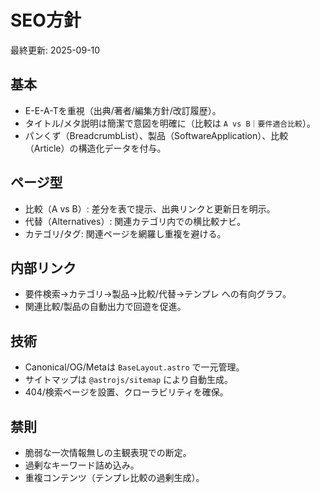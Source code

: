 # SEO方針

最終更新: 2025-09-10

## 基本
- E-E-A-Tを重視（出典/著者/編集方針/改訂履歴）。
- タイトル/メタ説明は簡潔で意図を明確に（比較は `A vs B｜要件適合比較`）。
- パンくず（BreadcrumbList）、製品（SoftwareApplication）、比較（Article）の構造化データを付与。

## ページ型
- 比較（A vs B）: 差分を表で提示、出典リンクと更新日を明示。
- 代替（Alternatives）: 関連カテゴリ内での横比較ナビ。
- カテゴリ/タグ: 関連ページを網羅し重複を避ける。

## 内部リンク
- 要件検索→カテゴリ→製品→比較/代替→テンプレ への有向グラフ。
- 関連比較/製品の自動出力で回遊を促進。

## 技術
- Canonical/OG/Metaは `BaseLayout.astro` で一元管理。
- サイトマップは `@astrojs/sitemap` により自動生成。
- 404/検索ページを設置、クローラビリティを確保。

## 禁則
- 脆弱な一次情報無しの主観表現での断定。
- 過剰なキーワード詰め込み。
- 重複コンテンツ（テンプレ比較の過剰生成）。

